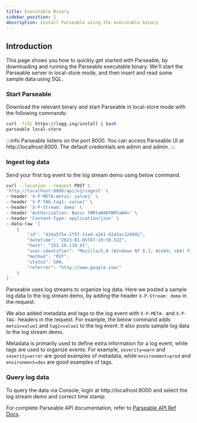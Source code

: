 ```yaml
---
title: Executable Binary
sidebar_position: 1
description: Install Parseable using the executable binary
---
```


## Introduction

This page shows you how to quickly get started with Parseable, by downloading and running the Parseable executable binary. We'll start the Parseable server in local-store mode, and then insert and read some sample data using SQL.

### Start Parseable

Download the relevant binary and start Parseable in local-store mode with the following commands:

```sh
curl -fsSL https://logg.ing/install | bash
parseable local-store
```

:::info
Parseable listens on the port 8000. You can access Parseable UI at http://localhost:8000. The default credentials are admin and admin.
:::

### Ingest log data

Send your first log event to the log stream demo using below command.

```sh
curl --location --request POST \
'http://localhost:8000/api/v1/ingest' \
--header 'X-P-META-meta1: value1' \
--header 'X-P-TAG-tag1: value1' \
--header 'X-P-Stream: demo' \
--header 'Authorization: Basic YWRtaW46YWRtaW4=' \
--header 'Content-Type: application/json' \
--data-raw '[
    {
        "id": "434a5f5e-2f5f-11ed-a261-0242ac120002",
        "datetime": "2023-01-05T07:20:50.52Z",
        "host": "153.10.110.81",
        "user-identifier": "Mozilla/5.0 (Windows NT 6.1; Win64; x64) Firefox/64.0",
        "method": "PUT",
        "status": 500,
        "referrer": "http://www.google.com/"
    }
]'

```
Parseable uses log streams to organize log data. Here we posted a sample log data to the log stream demo, by adding the header `X-P-Stream: demo` in the request.

We also added metadata and tags to the log event with `X-P-META-` and `X-P-TAG-` headers in the request. For example, the below command adds `meta1=value1` and `tag1=value1` to the log event. It also posts sample log data to the log stream demo.

Metadata is primarily used to define extra information for a log event, while tags are used to organize events. For example, `severity=warn` and `severity=error` are good examples of metadata, while `environment=prod` and `environment=dev` are good examples of tags.

### Query log data

To query the data via Console, login at http://localhost:8000 and select the log stream demo and correct time stamp.

For complete Parseable API documentation, refer to [Parseable API Ref Docs](https://www.parseable.com/docs/server/api).